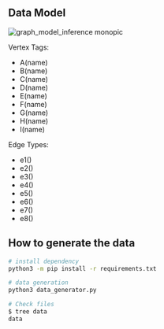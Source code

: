 ## Data Model

![graph_model_inference monopic](https://user-images.githubusercontent.com/1651790/180637387-6695977b-0844-4384-8d00-f5cb44a22d47.svg)

Vertex Tags:
- A(name)
- B(name)
- C(name)
- D(name)
- E(name)
- F(name)
- G(name)
- H(name)
- I(name)

Edge Types:
- e1()
- e2()
- e3()
- e4()
- e5()
- e6()
- e7()
- e8()


## How to generate the data

```bash
# install dependency
python3 -m pip install -r requirements.txt

# data generation
python3 data_generator.py

# Check files
$ tree data
data

```
